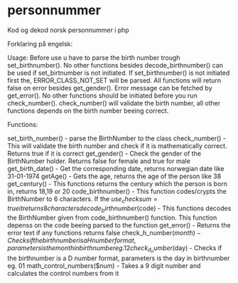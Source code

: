 # personnummer
Kod og dekod norsk personnummer i php

Forklaring på engelsk:

Usage:
Before use u have to parse the birth number trough set_birthnumber(). No other functions besides decode_birthnumber() can be used if set_birtnumber is not initiated. 
If set_birthnumber() is not initiated first the, ERROR_CLASS_NOT_SET will be parsed. All functions will return false on error besides get_gender().
Error message can be fetched by get_error().
No other functions should be initiated before you run check_number(). 
check_number() will validate the birth number, all other functions depends on the birth number beeing correct.

Functions:

set_birth_number()			- parse the BirthNumber to the class
check_number()				- This will validate the birth number and check if it is mathematically correct. Returns true if it is correct
get_gender()				- Check the gender of the BirthNumber holder. Returns false for female and true for male
get_birth_date()			- Get the corresponding date, returns norwegian date like 31-01-1974
getAge()					- Gets the age, returns the age of the person like 38
get_century()				- This functions returns the century which the person is born in, returns 18,19 or 20
code_birthnumber()			- This function codes/crypts the BirthNumber to 6 characters. If the $use_checksum = true it returns 8 characters
decode_birthnumber($code)	- This functions decodes the BirthNumber given from code_birthnumber() function. This function depenss on the code beeing parsed to the function
get_error()					- Returns the error text if any functions returns false
check_h_number($month)		- Checks if the birthnumber is a H number format, parameters is the month in birthnumber eg. 12
check_d_number($day)		- Checks if the birthnumber is a D number format, parameters is the day in birthnumber eg. 01
math_control_numbers($num) 	- Takes a 9 digit number and calculates the control numbers from it
